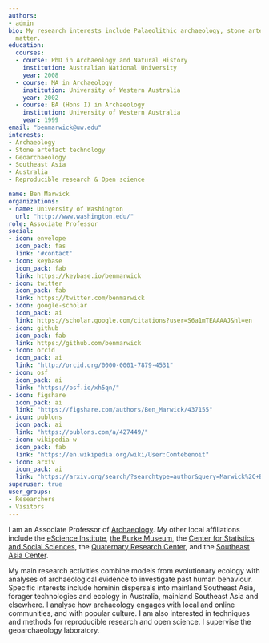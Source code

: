 ```yaml
---
authors:
- admin
bio: My research interests include Palaeolithic archaeology, stone artefacts and geoarchaeology
  matter.
education:
  courses:
  - course: PhD in Archaeology and Natural History
    institution: Australian National University
    year: 2008
  - course: MA in Archaeology
    institution: University of Western Australia
    year: 2002
  - course: BA (Hons I) in Archaeology
    institution: University of Western Australia
    year: 1999    
email: "benmarwick@uw.edu"
interests:
- Archaeology
- Stone artefact technology
- Geoarchaeology
- Southeast Asia
- Australia
- Reproducible research & Open science

name: Ben Marwick
organizations:
- name: University of Washington
  url: "http://www.washington.edu/"
role: Associate Professor
social:
- icon: envelope
  icon_pack: fas
  link: '#contact'
- icon: keybase
  icon_pack: fab
  link: https://keybase.io/benmarwick
- icon: twitter
  icon_pack: fab
  link: https://twitter.com/benmarwick
- icon: google-scholar
  icon_pack: ai
  link: https://scholar.google.com/citations?user=S6a1mTEAAAAJ&hl=en
- icon: github
  icon_pack: fab
  link: https://github.com/benmarwick
- icon: orcid
  icon_pack: ai
  link: "http://orcid.org/0000-0001-7879-4531"
- icon: osf
  icon_pack: ai
  link: "https://osf.io/xh5qn/"
- icon: figshare
  icon_pack: ai
  link: "https://figshare.com/authors/Ben_Marwick/437155"
- icon: publons
  icon_pack: ai
  link: "https://publons.com/a/427449/"
- icon: wikipedia-w
  icon_pack: fab
  link: "https://en.wikipedia.org/wiki/User:Comtebenoit"
- icon: arxiv
  icon_pack: ai
  link: "https://arxiv.org/search/?searchtype=author&query=Marwick%2C+B"
superuser: true
user_groups:
- Researchers
- Visitors
---
```


I am an Associate Professor of <a href="http://depts.washington.edu/anthweb/archaeology">Archaeology</a>. My other local affiliations include the <a href="http://escience.washington.edu/">eScience Institute</a>, <a href="http://www.washington.edu/burkemuseum/">the Burke Museum</a>, the <a href="http://www.csss.washington.edu/">Center for Statistics and Social Sciences</a>, the <a href="http://depts.washington.edu/qrc/">Quaternary Research Center</a>, and the <a href="https://jsis.washington.edu/seac/">Southeast Asia Center</a>.  
<p>
My main research activities combine models from evolutionary ecology with analyses of archaeological evidence to investigate past human behaviour. Specific interests include hominin dispersals into mainland Southeast Asia, forager technologies and ecology in Australia, mainland Southeast Asia and elsewhere. I analyse how archaeology engages with local and online communities, and with popular culture. I am also interested in techniques and methods for reproducible research and open science. I supervise the geoarchaeology laboratory.</p>
